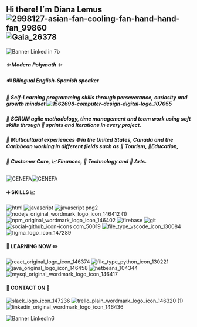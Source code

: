 ## Hi there! I´m Diana Lemus ![2998127-asian-fan-cooling-fan-hand-hand-fan_99860](https://user-images.githubusercontent.com/65943524/100402519-771bc380-302a-11eb-8c61-5db6ad5d70ea.png)![Gaia_26378](https://user-images.githubusercontent.com/65943524/100402399-23a97580-302a-11eb-8974-c4e3e08468c5.png)

![Banner Linked in 7b](https://user-images.githubusercontent.com/65943524/100381932-21262c00-2fe8-11eb-9858-1918f266292b.JPG)

##### ✨ Modern Polymath ✨ 
##### 🔊 Bilingual English-Spanish speaker 
##### 🌱 Self-Learning programming skills through perseverance, curiosity and growth mindset ![1562698-computer-design-digital-logo_107055](https://user-images.githubusercontent.com/65943524/100405897-928acc80-3032-11eb-9bb6-20b44313f139.png)
##### 👯 SCRUM agile methodology, time management and team work using soft skills through 🔖 sprints and iterations in every project. 
##### 🍱 Multicultural experiences 🌐 in the United States, Canada and the Caribbean working in different fields such as 🚀 Tourism, 📝Education, 
##### 👷 Customer Care, 📈 Finances, 📸 Technology and 🎨 Arts.

![CENEFA](https://user-images.githubusercontent.com/65943524/100519827-4772d580-3168-11eb-9560-177aa706b1a8.JPG)![CENEFA](https://user-images.githubusercontent.com/65943524/100519827-4772d580-3168-11eb-9560-177aa706b1a8.JPG)

#### ➕ SKILLS 📈
![html](https://user-images.githubusercontent.com/65943524/100384511-5b92c780-2fee-11eb-97c9-7a078d31de48.png)
![javascript](https://user-images.githubusercontent.com/65943524/100384524-6188a880-2fee-11eb-8548-b518897adcf0.png)
![javascript png2](https://user-images.githubusercontent.com/65943524/100384531-65b4c600-2fee-11eb-84bc-5cf881384e3a.png)
![nodejs_original_wordmark_logo_icon_146412 (1)](https://user-images.githubusercontent.com/65943524/100405108-edbbbf80-3030-11eb-86d9-0e7e8d5b8e6a.png)
![npm_original_wordmark_logo_icon_146402](https://user-images.githubusercontent.com/65943524/100401375-4ede9580-3027-11eb-88f5-12f80283c96e.png)
![firebase](https://user-images.githubusercontent.com/65943524/100384505-57ff4080-2fee-11eb-879b-4c5ca443b0f4.png)
![git](https://user-images.githubusercontent.com/65943524/100384568-75340f00-2fee-11eb-8997-9fdfdf253225.png)
![social-github_icon-icons com_50019](https://user-images.githubusercontent.com/65943524/100404254-f9a68200-302e-11eb-996b-4fcc774093e9.png)
![file_type_vscode_icon_130084](https://user-images.githubusercontent.com/65943524/100404687-fcee3d80-302f-11eb-81e2-5dbcd02131eb.png)
![figma_logo_icon_147289](https://user-images.githubusercontent.com/65943524/100404422-52761a80-302f-11eb-8a77-d9076b23a1b5.png)

#### 📝 LEARNING NOW ✏️
![react_original_logo_icon_146374](https://user-images.githubusercontent.com/65943524/100401631-0d021f00-3028-11eb-9964-f765f78bda13.png)
![file_type_python_icon_130221](https://user-images.githubusercontent.com/65943524/100404689-fe1f6a80-302f-11eb-9257-24b3b5465259.png)
![java_original_logo_icon_146458](https://user-images.githubusercontent.com/65943524/100401373-4e45ff00-3027-11eb-9b90-cdbbb664f095.png)
![netbeans_104344](https://user-images.githubusercontent.com/65943524/100401374-4e45ff00-3027-11eb-9733-90279ac2df52.png)
![mysql_original_wordmark_logo_icon_146417](https://user-images.githubusercontent.com/65943524/100401376-4ede9580-3027-11eb-83a2-a1ad2b86fcf6.png)

#### 📱 CONTACT ON 💬
![slack_logo_icon_147236](https://user-images.githubusercontent.com/65943524/100401365-4d14d200-3027-11eb-868e-eea7a3936ba0.png)
![trello_plain_wordmark_logo_icon_146320 (1)](https://user-images.githubusercontent.com/65943524/100405646-09739580-3032-11eb-9832-1cf399ecf1d7.png)
![linkedin_original_wordmark_logo_icon_146436](https://user-images.githubusercontent.com/65943524/100401370-4dad6880-3027-11eb-80a8-215a3529f216.png)



<!--![node](https://user-images.githubusercontent.com/65943524/100384546-6b121080-2fee-11eb-8889-8fee553dd3e2.png)
![file_type_node_icon_130301](https://user-images.githubusercontent.com/65943524/100404855-653d1f00-3030-11eb-89ef-653234defb49.png)-->

<!--![BannerLinkedIn 5](https://user-images.githubusercontent.com/65943524/100383843-9eec3680-2fec-11eb-925a-ee14e9c53908.jpg)-->
![Banner LinkedIn6](https://user-images.githubusercontent.com/65943524/100383938-e5da2c00-2fec-11eb-9976-5ae45040b173.jpg)


<!-- **Dicaleme/Dicaleme** is a ✨ _special_ ✨ 💚  repository because its `README.md` (this file) appears on your GitHub profile.
Here are some ideas to get you started:-->

<!-- 🤔 I’m looking for help with ... 
icono del gatico github ![github](https://user-images.githubusercontent.com/65943524/100384579-79f8c300-2fee-11eb-871f-29ffff6f2aa3.png)
icons page https://icon-icons.com/es/icono/java-original-logotipo/146458#48
emoji page https://gitmoji.carloscuesta.me/

- 📫 How to reach me: ...
- 😄 Pronouns: ...
- ⚡ Fun fact: ...--> 




